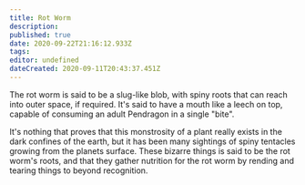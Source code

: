 ```yaml
---
title: Rot Worm
description: 
published: true
date: 2020-09-22T21:16:12.933Z
tags: 
editor: undefined
dateCreated: 2020-09-11T20:43:37.451Z
---
```


The rot worm is said to be a slug-like blob, with spiny roots that can reach into outer space, if required. It's said to have a mouth like a leech on top, capable of consuming an adult Pendragon in a single "bite".

It's nothing that proves that this monstrosity of a plant really exists in the dark confines of the earth, but it has been many sightings of spiny tentacles growing from the planets surface. These bizarre things is said to be the rot worm's roots, and that they gather nutrition for the rot worm by rending and tearing things to beyond recognition.